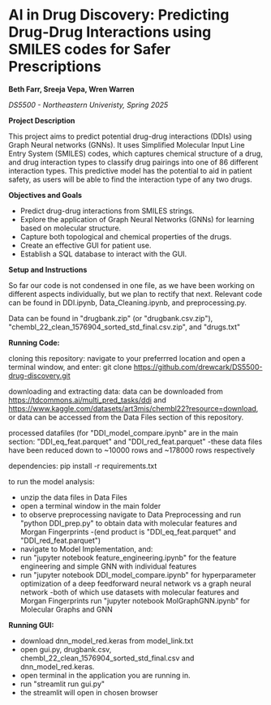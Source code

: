 # AI in Drug Discovery: Predicting Drug-Drug Interactions using SMILES codes for Safer Prescriptions

**Beth Farr, Sreeja Vepa, Wren Warren**

*DS5500 - Northeastern Univeristy, Spring 2025*

**Project Description**

This project aims to predict potential drug-drug interactions (DDIs) using Graph Neural networks (GNNs).
It uses Simplified Molecular Input Line Entry System (SMILES) codes, which captures chemical structure of a drug,
and drug interaction types to classify drug pairings into one of 86 different interaction types.
This predictive model has the potential to aid in patient safety, as users will be able to find the interaction type of any two drugs. 

**Objectives and Goals**

- Predict drug-drug interactions from SMILES strings. 
- Explore the application of Graph Neural Networks (GNNs) for learning based on molecular structure. 
- Capture both topological and chemical properties of the drugs.
- Create an effective GUI for patient use. 
- Establish a SQL database to interact with the GUI. 

**Setup and Instructions**

So far our code is not condensed in one file, as we have been working on different aspects individually,
but we plan to rectify that next. Relevant code can be found in DDI.ipynb, Data_Cleaning.ipynb, and preprocessing.py.

Data can be found in "drugbank.zip" (or "drugbank.csv.zip"),
"chembl_22_clean_1576904_sorted_std_final.csv.zip", and "drugs.txt"

**Running Code:**

cloning this repository:
  navigate to your preferrred location and open a terminal window, and enter:
    git clone https://github.com/drewcark/DS5500-drug-discovery.git

downloading and extracting data:
  data can be downloaded from https://tdcommons.ai/multi_pred_tasks/ddi and https://www.kaggle.com/datasets/art3mis/chembl22?resource=download,
  or data can be accessed from the Data Files section of this repository.

  processed datafiles (for "DDI_model_compare.ipynb" are in the main section: "DDI_eq_feat.parquet" and "DDI_red_feat.parquet"
    -these data files have been reduced down to ~10000 rows and ~178000 rows respectively

dependencies:
  pip install -r requirements.txt

to run the model analysis:
  - unzip the data files in Data Files
  - open a terminal window in the main folder
  - to observe preprocessing navigate to Data Preprocessing and run "python DDI_prep.py" to obtain data with molecular features and Morgan Fingerprints
	-(end product is "DDI_eq_feat.parquet" and "DDI_red_feat.parquet")
  - navigate to Model Implementation, and:
  - run "jupyter notebook feature_engineering.ipynb" for the feature engineering and simple GNN with individual features
  - run "jupyter notebook DDI_model_compare.ipynb" for hyperparameter optimization of a deep feedforward neural network vs a graph neural network
  	-both of which use datasets with molecular features and Morgan Fingerprints
    run "jupyter notebook MolGraphGNN.ipynb" for Molecular Graphs and GNN

**Running GUI:**
- download dnn_model_red.keras from model_link.txt
- open gui.py, drugbank.csv, chembl_22_clean_1576904_sorted_std_final.csv and dnn_model_red.keras.
- open terminal in the application you are running in.
- run "streamlit run gui.py"
- the streamlit will open in chosen browser
